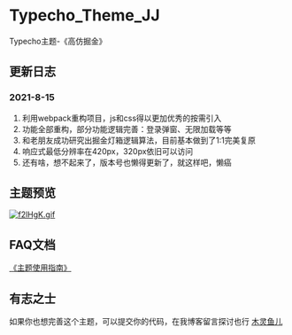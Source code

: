 # Typecho_Theme_JJ
Typecho主题-《高仿掘金》

## 更新日志

### 2021-8-15

1. 利用webpack重构项目，js和css得以更加优秀的按需引入
2. 功能全部重构，部分功能逻辑完善：登录弹窗、无限加载等等
3. 和老朋友成功研究出掘金灯箱逻辑算法，目前基本做到了1:1完美复原
4. 响应式最低分辨率在420px，320px依旧可以访问
5. 还有啥，想不起来了，版本号也懒得更新了，就这样吧，懒癌


## 主题预览

[![f2lHgK.gif](https://z3.ax1x.com/2021/08/15/f2lHgK.gif)](https://imgtu.com/i/f2lHgK)


## FAQ文档

[《主题使用指南》](https://www.yuque.com/mulingyuer/ohl5ed)


## 有志之士

如果你也想完善这个主题，可以提交你的代码，在我博客留言探讨也行 [木灵鱼儿](https://www.mulingyuer.com)